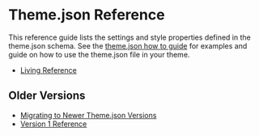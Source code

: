 # Theme.json Reference

This reference guide lists the settings and style properties defined in the theme.json schema. See the [theme.json how to guide](/docs/how-to-guides/themes/theme-json.md) for examples and guide on how to use the theme.json file in your theme.

-   [Living Reference](/docs/reference-guides/theme-json-reference/theme-json-living.md)

## Older Versions

-   [Migrating to Newer Theme.json Versions](/docs/reference-guides/theme-json-reference/theme-json-migrations.md)
-   [Version 1 Reference](/docs/reference-guides/theme-json-reference/theme-json-v1.md)
